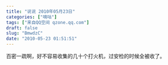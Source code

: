 ```yaml
---
title: "说说 2010年05月23日"
categories: ["嘀咕"]
tags: ["来自QQ空间 qzone.qq.com"]
draft: false
slug: "BmwdzC"
date: "2010-05-23 01:51:51"
---
```


百密一疏啊，好不容易收集的几十个打火机，过安检的时候全被收了。
